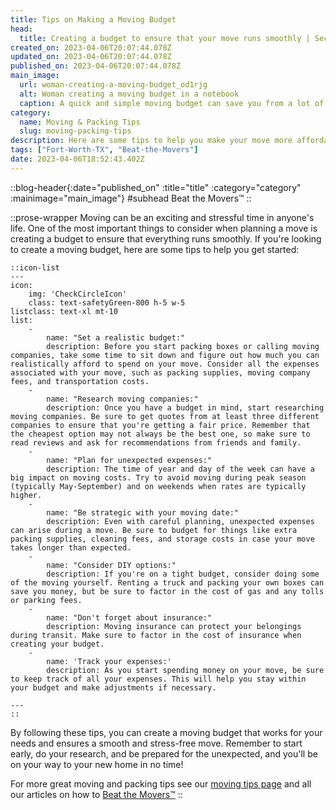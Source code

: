 ```yaml
---
title: Tips on Making a Moving Budget
head:
  title: Creating a budget to ensure that your move runs smoothly | Secured Moving Company
created_on: 2023-04-06T20:07:44.078Z
updated_on: 2023-04-06T20:07:44.078Z
published_on: 2023-04-06T20:07:44.078Z
main_image:
  url: woman-creating-a-moving-budget_od1rjg
  alt: Woman creating a moving budget in a notebook
  caption: A quick and simple moving budget can save you from a lot of headache
category:
  name: Moving & Packing Tips
  slug: moving-packing-tips
description: Here are some tips to help you make your move more affordable
tags: ["Fort-Worth-TX", "Beat-the-Movers"]
date: 2023-04-06T18:52:43.402Z
---
```


::blog-header{:date="published_on" :title="title" :category="category" :mainimage="main_image"}
#subhead
Beat the Movers™
::

::prose-wrapper
Moving can be an exciting and stressful time in anyone's life. One of the most important things to consider when planning a move is creating a budget to ensure that everything runs smoothly. If you're looking to create a moving budget, here are some tips to help you get started:

    ::icon-list
    ---
    icon:
        img: 'CheckCircleIcon'
        class: text-safetyGreen-800 h-5 w-5
    listclass: text-xl mt-10
    list:
        -
            name: "Set a realistic budget:"
            description: Before you start packing boxes or calling moving companies, take some time to sit down and figure out how much you can realistically afford to spend on your move. Consider all the expenses associated with your move, such as packing supplies, moving company fees, and transportation costs.
        - 
            name: "Research moving companies:"
            description: Once you have a budget in mind, start researching moving companies. Be sure to get quotes from at least three different companies to ensure that you're getting a fair price. Remember that the cheapest option may not always be the best one, so make sure to read reviews and ask for recommendations from friends and family.
        - 
            name: "Plan for unexpected expenses:"
            description: The time of year and day of the week can have a big impact on moving costs. Try to avoid moving during peak season (typically May-September) and on weekends when rates are typically higher.
        - 
            name: "Be strategic with your moving date:"
            description: Even with careful planning, unexpected expenses can arise during a move. Be sure to budget for things like extra packing supplies, cleaning fees, and storage costs in case your move takes longer than expected.
        - 
            name: "Consider DIY options:"
            description: If you're on a tight budget, consider doing some of the moving yourself. Renting a truck and packing your own boxes can save you money, but be sure to factor in the cost of gas and any tolls or parking fees.
        - 
            name: "Don't forget about insurance:"
            description: Moving insurance can protect your belongings during transit. Make sure to factor in the cost of insurance when creating your budget.
        - 
            name: 'Track your expenses:'
            description: As you start spending money on your move, be sure to keep track of all your expenses. This will help you stay within your budget and make adjustments if necessary.
        
    ---
    :: 

By following these tips, you can create a moving budget that works for your needs and ensures a smooth and stress-free move. Remember to start early, do your research, and be prepared for the unexpected, and you'll be on your way to your new home in no time!

For more great moving and packing tips see our [moving tips page](http://localhost:3000/fort-worth-moving-packing) and all our articles on how to [Beat the Movers™](/blog/tags/Beat-the-Movers) 
::

